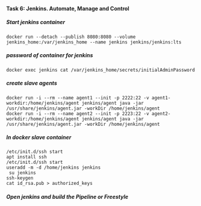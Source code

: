 #### Task 6: Jenkins. Automate, Manage and Control  
##### Start jenkins container  

`docker run --detach --publish 8080:8080 --volume jenkins_home:/var/jenkins_home --name jenkins jenkins/jenkins:lts`  
##### password of container for jenkins  
`docker exec jenkins cat /var/jenkins_home/secrets/initialAdminPassword`  
##### create slave agents
`docker run -i --rm --name agent1 --init -p 2222:22 -v agent1-workdir:/home/jenkins/agent jenkins/agent java -jar /usr/share/jenkins/agent.jar -workDir /home/jenkins/agent`  
`docker run -i --rm --name agent2 --init -p 2223:22 -v agent2-workdir:/home/jenkins/agent jenkins/agent java -jar /usr/share/jenkins/agent.jar -workDir /home/jenkins/agent`  

##### In docker slave container  
`/etc/init.d/ssh start`  
`apt install ssh`  
`/etc/init.d/ssh start`  
`useradd -m -d /home/jenkins jenkins`  
` su jenkins`  
`ssh-keygen`  
`cat id_rsa.pub > authorized_keys`  
##### Open jenkins and build the Pipeline or Freestyle  
